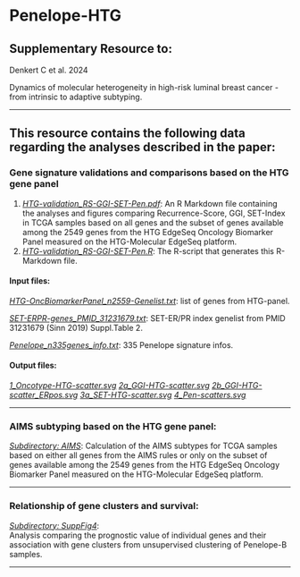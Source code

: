 # Penelope-HTG


## Supplementary Resource to:  

Denkert C et al. 2024 

Dynamics of molecular heterogeneity in high-risk luminal breast cancer - from intrinsic to adaptive subtyping.

************************************************************

## This resource contains the following data regarding the analyses described in the paper:

### Gene signature validations and comparisons based on the HTG gene panel

1. [*HTG-validation_RS-GGI-SET-Pen.pdf*](https://github.com/tkarn/Penelope-HTG/blob/main/HTG-validation_RS-GGI-SET-Pen.pdf):  An R Markdown file containing the analyses and figures comparing Recurrence-Score, GGI, SET-Index in TCGA samples based on all genes and the subset of genes available among the 2549 genes from the HTG EdgeSeq Oncology Biomarker Panel measured on the HTG-Molecular EdgeSeq platform.
2. [*HTG-validation_RS-GGI-SET-Pen.R*](https://github.com/tkarn/Penelope-HTG/blob/main/HTG-validation_RS-GGI-SET-Pen.R):  The R-script that generates this R-Markdown file.

#### Input files:
[*HTG-OncBiomarkerPanel_n2559-Genelist.txt*](https://github.com/tkarn/Penelope-HTG/blob/main/HTG-OncBiomarkerPanel_n2559-Genelist.txt): list of genes from HTG-panel.

[*SET-ERPR-genes_PMID_31231679.txt*](https://github.com/tkarn/Penelope-HTG/blob/main/SET-ERPR-genes_PMID_31231679.txt): SET-ER/PR index genelist from PMID 31231679 (Sinn 2019) Suppl.Table 2.

[*Penelope_n335genes_info.txt*](https://github.com/tkarn/Penelope-HTG/blob/main/Penelope_n335genes_info.txt): 335 Penelope signature infos.

#### Output files:
[*1_Oncotype-HTG-scatter.svg*](https://github.com/tkarn/Penelope-HTG/blob/main/1_Oncotype-HTG-scatter.svg)
[*2a_GGI-HTG-scatter.svg*](https://github.com/tkarn/Penelope-HTG/blob/main/2a_GGI-HTG-scatter.svg)
[*2b_GGI-HTG-scatter_ERpos.svg*](https://github.com/tkarn/Penelope-HTG/blob/main/2b_GGI-HTG-scatter_ERpos.svg)
[*3a_SET-HTG-scatter.svg*](https://github.com/tkarn/Penelope-HTG/blob/main/3a_SET-HTG-scatter.svg)
[*4_Pen-scatters.svg*](https://github.com/tkarn/Penelope-HTG/blob/main/4_Pen-scatters.svg)


************************************************************

### AIMS subtyping based on the HTG gene panel:

[*Subdirectory: AIMS*](https://github.com/tkarn/Penelope-HTG/blob/main/AIMS/):  Calculation of the AIMS subtypes for TCGA samples based on either all genes from the AIMS rules or only on the subset of genes available among the 2549 genes from the HTG EdgeSeq Oncology Biomarker Panel measured on the HTG-Molecular EdgeSeq platform.

************************************************************

### Relationship of gene clusters and survival:
[*Subdirectory: SuppFig4*](https://github.com/tkarn/Penelope-HTG/blob/main/SuppFig4/):  
Analysis comparing the prognostic value of individual genes and their association with gene clusters from unsupervised clustering of Penelope-B samples.


************************************************************
